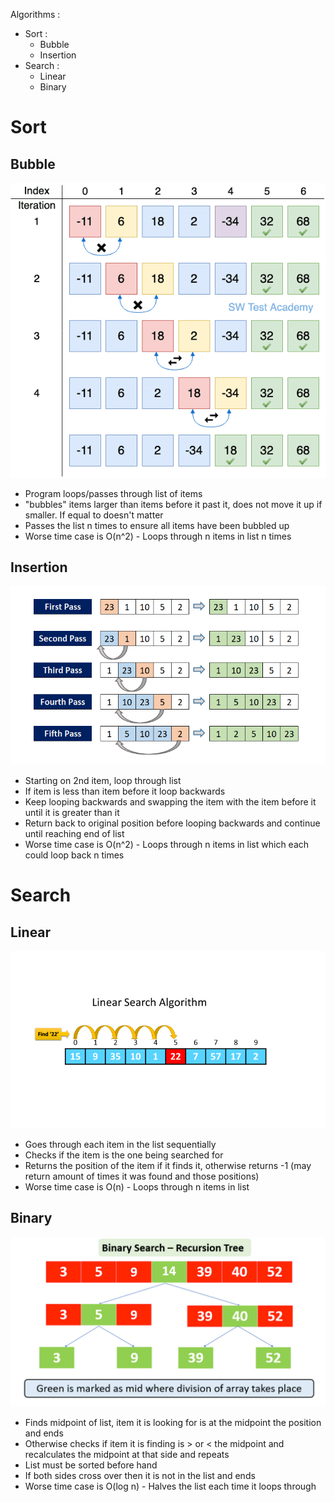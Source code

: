 Algorithms : 
 - Sort : 
   - Bubble
   - Insertion
 - Search : 
   - Linear
   - Binary

# Sort
## Bubble
![img_3.png](img_3.png)
 - Program loops/passes through list of items
 - "bubbles" items larger than items before it past it, does not move it up if smaller. If equal to doesn't matter
 - Passes the list n times to ensure all items have been bubbled up
 - Worse time case is O(n^2) - Loops through n items in list n times

## Insertion
![img_2.png](img_2.png)
 - Starting on 2nd item, loop through list
 - If item is less than item before it loop backwards
 - Keep looping backwards and swapping the item with the item before it until it is greater than it
 - Return back to original position before looping backwards and continue until reaching end of list
 - Worse time case is O(n^2) - Loops through n items in list which each could loop back n times

# Search
## Linear
![img_1.png](img_1.png)
 - Goes through each item in the list sequentially
 - Checks if the item is the one being searched for
 - Returns the position of the item if it finds it, otherwise returns -1 (may return amount of times it was found and those positions)
 - Worse time case is O(n) - Loops through n items in list

## Binary
![img.png](img.png)
 - Finds midpoint of list, item it is looking for is at the midpoint the position and ends
 - Otherwise checks if item it is finding is > or < the midpoint and recalculates the midpoint at that side and repeats
 - List must be sorted before hand
 - If both sides cross over then it is not in the list and ends
 - Worse time case is O(log n) - Halves the list each time it loops through
